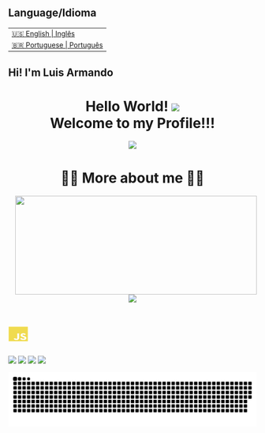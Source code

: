 <table>
      <h2>Language/Idioma</h2>
  <tr>
    <td>
      <a href="README.md">🇺🇸 English | Inglês</a>
    </td>
  </tr>
  <tr>
    <td>
      <a href="readme_pt-br.md">🇧🇷 Portuguese | Português</a>
    </td>
  </tr>
</table>


<h2> Hi! I'm Luis Armando </h2>


<h1 align="center">
  Hello World!
      <img src="https://c.tenor.com/_4EQjxYqQawAAAAi/thumbs-up.gif"
    width="35px">
  <br />
  Welcome to my Profile!!!
</h1>


<p align=center>
      <img src= "https://readme-typing-svg.herokuapp.com?font=Press+Start+2P&color=%235A0C5A&size=24&duration=6420&center=true&vCenter=true&width=999&height=60&lines=I'm+Luis+Armando;I'm+Junior;Studying+systems+analysis+and+development;I+like+to+create%2C+adapt+and+facilitate"/>
<p>
  
<!--  gif grande -->
<h1 align="center">👨‍💻 More about me 👨‍💻</h1>

<img align="right" width="490px" height="200px" src="https://s3-nftrend-storage.s3.sa-east-1.amazonaws.com/wp-content/uploads/2022/01/03122437/pixel-jeff-matrix-s.gif" />	



<div align="center">
  <img height="180px" src="https://github-readme-stats.vercel.app/api?username=Luis-Armandoo&show_icons=true&theme=dracula&include_all_commits=true&count_private=true"/>
<!--   <img height="180px" src="https://github-readme-stats.vercel.app/api/top-langs/?username=Luis-Armandoo&layout=compact&langs_count=7&theme=dracula"/>  -->
</div>

##
  
<div style="display: inline_block"><br>
  <img align="center" alt="Luis-Js" height="30" width="40" src="https://raw.githubusercontent.com/devicons/devicon/master/icons/javascript/javascript-plain.svg">
</div>
  
##
 
<div> 
  <a href="https://www.youtube.com/channel/UC_4ER_KHcnb-ZBrsD64bGWQ" target="_blank"><img src="https://img.shields.io/badge/YouTube-FF0000?style=for-the-badge&logo=youtube&logoColor=white" target="_blank"></a>
  <a href="https://www.instagram.com/_foxzada_" target="_blank"><img src="https://img.shields.io/badge/-Instagram-%23E4405F?style=for-the-badge&logo=instagram&logoColor=white" target="_blank"></a>
 <a href="https://discord.gg/wagxzStdcR" target="_blank"><img src="https://img.shields.io/badge/Discord-7289DA?style=for-the-badge&logo=discord&logoColor=white" target="_blank"></a> 
  <a href = "mailto:armando200luis@gmail.com"><img src="https://img.shields.io/badge/-Gmail-%23333?style=for-the-badge&logo=gmail&logoColor=white" target="_blank"></a>
 
![Snake animation](https://github.com/Luis-Armandoo/Luis-Armandoo/blob/output/github-contribution-grid-snake.svg)
 
</div>
